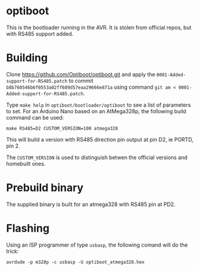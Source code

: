 # optiboot

This is the bootloader running in the AVR. It is stolen from
official repos, but with RS485 support added.

# Building

Clone https://github.com/Optiboot/optiboot.git and apply the
`0001-Added-support-for-RS485.patch` to commit
`b8b760546b6f0553a02ff689d57eaa29666e871a` using command
`git am < 0001-Added-support-for-RS485.patch`.

Type `make help` in `optiboot/bootloader/optiboot` to see a
list of parameters to set. For an Arduino Nano based on an
AtMega328p, the following build command can be used:
```
make RS485=D2 CUSTOM_VERSION=100 atmega328
```
This will build a version with RS485 direction pin output at
pin D2, ie PORTD, pin 2.

The `CUSTOM_VERSION` is used to distinguish betwen the official
versions and homebuilt ones.

# Prebuild binary

The supplied binary is built for an atmega328 with RS485 pin at
PD2.

# Flashing

Using an ISP programmer of type `usbasp`, the following comand will
do the trick:
```
avrdude -p m328p -c usbasp -U optiboot_atmega328.hex
```
